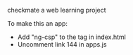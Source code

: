 checkmate
a web learning project

To make this an app:
- Add "ng-csp" to the <html> tag in index.html
- Uncomment link 144 in apps.js
